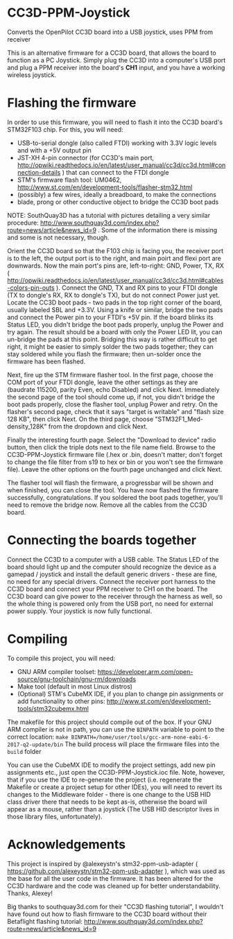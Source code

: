 # CC3D-PPM-Joystick
Converts the OpenPilot CC3D board into a USB joystick, uses PPM from receiver

This is an alternative firmware for a CC3D board, that allows the board to function as a PC Joystick. Simply plug the CC3D into a computer's USB port and plug a PPM receiver into the board's **CH1** input, and you have a working wireless joystick.

# Flashing the firmware
In order to use this firmware, you will need to flash it into the CC3D board's STM32F103 chip. For this, you will need:
- USB-to-serial dongle (also called FTDI) working with 3.3V logic levels and with a +5V output pin
- JST-XH 4-pin connector (for CC3D's main port, http://opwiki.readthedocs.io/en/latest/user_manual/cc3d/cc3d.html#connection-details ) that can connect to the FTDI dongle
- STM's firmware flash tool: UM0462, http://www.st.com/en/development-tools/flasher-stm32.html
- (possibly) a few wires, ideally a breadboard, to make the connections
- blade, prong or other conductive object to bridge the CC3D boot pads

NOTE: SouthQuay3D has a tutorial with pictures detailing a very similar procedure: http://www.southquay3d.com/index.php?route=news/article&news_id=9 . Some of the information there is missing and some is not necessary, though.

Orient the CC3D board so that the F103 chip is facing you, the receiver port is to the left, the output port is to the right, and main poirt and flexi port are downwards. Now the main port's pins are, left-to-right: GND, Power, TX, RX ( http://opwiki.readthedocs.io/en/latest/user_manual/cc3d/cc3d.html#cables-colors-pin-outs ). Connect the GND, TX and RX pins to your FTDI dongle (TX to dongle's RX, RX to dongle's TX), but do not connect Power just yet. Locate the CC3D boot pads - two pads in the top right corner of the board, usually labeled SBL and +3.3V. Using a knife or similar, bridge the two pads and connect the Power pin to your FTDI's +5V pin. If the board blinks its Status LED, you didn't bridge the boot pads properly, unplug the Power and try again. The result should be a board with only the Power LED lit, you can un-bridge the pads at this point. Bridging this way is rather difficult to get right, it might be easier to simply solder the two pads together; they can stay soldered while you flash the firmware; then un-solder once the firmware has been flashed.

Next, fire up the STM firmware flasher tool. In the first page, choose the COM port of your FTDI dongle, leave the other settings as they are (baudrate 115200, parity Even, echo Disabled) and click Next. Immediately the second page of the tool should come up, if not, you didn't bridge the boot pads properly, close the flasher tool, unplug Power and retry. On the flasher's second page, check that it says "target is writable" and "flash size 128 KB", then click Next. On the third page, choose "STM32F1_Med-density_128K" from the dropdown and click Next.

Finally the interesting fourth page. Select the "Download to device" radio button, then click the triple dots next to the file name field. Browse to the CC3D-PPM-Joystick firmware file (.hex or .bin, doesn't matter; don't forget to change the file filter from s19 to hex or bin or you won't see the firmware file). Leave the other options on the fourth page unchanged and click Next.

The flasher tool will flash the firmware, a progressbar will be shown and when finished, you can close the tool. You have now flashed the firmware successfully, congratulations. If you soldered the boot pads together, you'll need to remove the bridge now. Remove all the cables from the CC3D board.

# Connecting the boards together
Connect the CC3D to a computer with a USB cable. The Status LED of the board should light up and the computer should recognize the device as a gamepad / joystick and install the default generic drivers - these are fine, no need for any special drivers. Connect the receiver port harness to the CC3D board and connect your PPM receiver to CH1 on the board. The CC3D board can give power to the receiver through the harness as well, so the whole thing is powered only from the USB port, no need for external power supply. Your joystick is now fully functional.

# Compiling
To compile this project, you will need:
- GNU ARM compiler toolset: https://developer.arm.com/open-source/gnu-toolchain/gnu-rm/downloads
- Make tool (default in most Linux distros)
- (Optional) STM's CubeMX IDE, if you plan to change pin assignments or add functionality to other pins: http://www.st.com/en/development-tools/stm32cubemx.html

The makefile for this project should compile out of the box. If your GNU ARM compiler is not in path, you can use the `BINPATH` variable to point to the correct location:
```make BINPATH=/home/user/tools/gcc-arm-none-eabi-6-2017-q2-update/bin```
The build process will place the firmware files into the `build` folder

You can use the CubeMX IDE to modify the project settings, add new pin assignments etc., just open the CC3D-PPM-Joystick.ioc file. Note, however, that if you use the IDE to re-generate the project (i.e. regenerate the Makefile or create a project setup for other IDEs), you will need to revert its changes to the Middleware folder - there is one change to the USB HID class driver there that needs to be kept as-is, otherwise the board will appear as a mouse, rather than a joystick (The USB HID descriptor lives in those library files, unfortunately).

# Acknowledgements
This project is inspired by @alexeystn's stm32-ppm-usb-adapter ( https://github.com/alexeystn/stm32-ppm-usb-adapter ), which was used as the base for all the user code in the firmware. It has been altered for the CC3D hardware and the code was cleaned up for better understandability. Thanks, Alexey!

Big thanks to southquay3d.com for their "CC3D flashing tutorial", I wouldn't have found out how to flash firmware to the CC3D board without their Betaflight flashing tutorial: http://www.southquay3d.com/index.php?route=news/article&news_id=9
